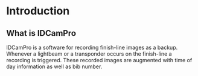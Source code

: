 ﻿# Introduction

## What is IDCamPro

IDCamPro is a software for recording finish-line images as a backup. Whenever a lightbeam or a transponder occurs on the finish-line a recording is triggered. These recorded images are augmented with time of day information as well as bib number. 
<!---
## Feature Overview



The following features are currently available: 

* Syncing of photofinish results to a RR12 timing point (from a Finishlynx file or directly via ALGE-Timing OptiC3.NET socket)
* Uploading of timing impulses to a RR12 timing points (e.g. via an ALGE-Timing Timy or Tag Heuer CP540)
* Driving various displayboards (e.g. FDS MLED, ALGE-Timing GAZ/DLine or LED walls)
* Trigger Sending of HTTP POST or GET when a detection occurs
* Bulk sending to a list of recipients with HTTP POST

<iframe width="560" height="315" src="https://www.youtube.com/embed/XicU4O1dWq8" title="YouTube video player" frameborder="0" allow="accelerometer; autoplay; clipboard-write; encrypted-media; gyroscope; picture-in-picture" allowfullscreen></iframe>

-->